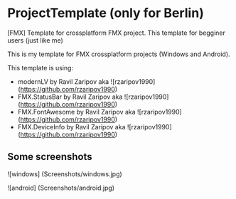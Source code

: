 # ProjectTemplate (only for Berlin)
[FMX] Template for crossplatform FMX project. This template for begginer users (just like me)

This is my template for FMX crossplatform projects (Windows and Android).

This template is using:
- modernLV by Ravil Zaripov aka ![rzaripov1990] (https://github.com/rzaripov1990)
- FMX.StatusBar by Ravil Zaripov aka ![rzaripov1990] (https://github.com/rzaripov1990)
- FMX.FontAwesome by Ravil Zaripov aka ![rzaripov1990] (https://github.com/rzaripov1990)
- FMX.DeviceInfo by Ravil Zaripov aka ![rzaripov1990] (https://github.com/rzaripov1990)

## Some screenshots
![windows] (Screenshots/windows.jpg)
  
![android] (Screenshots/android.jpg)
